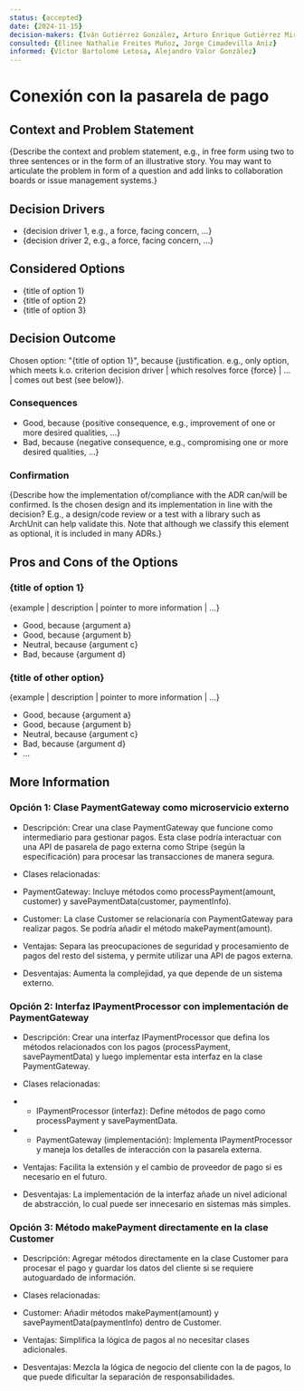 ```yaml
---
status: {accepted}
date: {2024-11-15}
decision-makers: {Iván Gutiérrez González, Arturo Enrique Gutiérrez Mirandona}
consulted: {Elinee Nathalie Freites Muñoz, Jorge Cimadevilla Aniz}
informed: {Víctor Bartolomé Letosa, Alejandro Valor González}
---
```


# Conexión con la pasarela de pago

## Context and Problem Statement

{Describe the context and problem statement, e.g., in free form using two to three sentences or in the form of an illustrative story. You may want to articulate the problem in form of a question and add links to collaboration boards or issue management systems.}


## Decision Drivers

* {decision driver 1, e.g., a force, facing concern, …}
* {decision driver 2, e.g., a force, facing concern, …}


## Considered Options

* {title of option 1}
* {title of option 2}
* {title of option 3}


## Decision Outcome

Chosen option: "{title of option 1}", because {justification. e.g., only option, which meets k.o. criterion decision driver | which resolves force {force} | … | comes out best (see below)}.


### Consequences

* Good, because {positive consequence, e.g., improvement of one or more desired qualities, …}
* Bad, because {negative consequence, e.g., compromising one or more desired qualities, …}



### Confirmation

{Describe how the implementation of/compliance with the ADR can/will be confirmed. Is the chosen design and its implementation in line with the decision? E.g., a design/code review or a test with a library such as ArchUnit can help validate this. Note that although we classify this element as optional, it is included in many ADRs.}


## Pros and Cons of the Options

### {title of option 1}


{example | description | pointer to more information | …}

* Good, because {argument a}
* Good, because {argument b}
* Neutral, because {argument c}
* Bad, because {argument d}


### {title of other option}

{example | description | pointer to more information | …}

* Good, because {argument a}
* Good, because {argument b}
* Neutral, because {argument c}
* Bad, because {argument d}
* …

## More Information

### Opción 1: Clase PaymentGateway como microservicio externo

- Descripción: Crear una clase PaymentGateway que funcione como intermediario para gestionar pagos. Esta clase podría interactuar con una API de pasarela de pago externa como Stripe (según la especificación) para procesar las transacciones de manera segura.

- Clases relacionadas:

 * PaymentGateway: Incluye métodos como processPayment(amount, customer) y savePaymentData(customer, paymentInfo).

 * Customer: La clase Customer se relacionaría con PaymentGateway para realizar pagos. Se podría añadir el método makePayment(amount).

- Ventajas: Separa las preocupaciones de seguridad y procesamiento de pagos del resto del sistema, y permite utilizar una API de pagos externa.

- Desventajas: Aumenta la complejidad, ya que depende de un sistema externo.

### Opción 2: Interfaz IPaymentProcessor con implementación de PaymentGateway

- Descripción: Crear una interfaz IPaymentProcessor que defina los métodos relacionados con los pagos (processPayment, savePaymentData) y luego implementar esta interfaz en la clase PaymentGateway.

- Clases relacionadas:

 * * IPaymentProcessor (interfaz): Define métodos de pago como processPayment y savePaymentData.

 * * PaymentGateway (implementación): Implementa IPaymentProcessor y maneja los detalles de interacción con la pasarela externa.

- Ventajas: Facilita la extensión y el cambio de proveedor de pago si es necesario en el futuro.

- Desventajas: La implementación de la interfaz añade un nivel adicional de abstracción, lo cual puede ser innecesario en sistemas más simples.

### Opción 3: Método makePayment directamente en la clase Customer

- Descripción: Agregar métodos directamente en la clase Customer para procesar el pago y guardar los datos del cliente si se requiere autoguardado de información.

- Clases relacionadas:

 * Customer: Añadir métodos makePayment(amount) y savePaymentData(paymentInfo) dentro de Customer.

- Ventajas: Simplifica la lógica de pagos al no necesitar clases adicionales.

- Desventajas: Mezcla la lógica de negocio del cliente con la de pagos, lo que puede dificultar la separación de responsabilidades.
